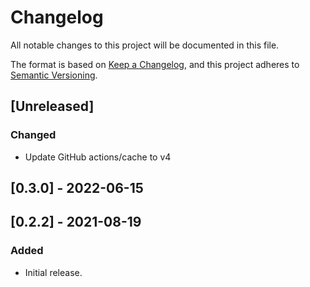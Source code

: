 # Changelog

All notable changes to this project will be documented in this file.

The format is based on [Keep a Changelog](https://keepachangelog.com/en/1.0.0/),
and this project adheres to [Semantic Versioning](https://semver.org/spec/v2.0.0.html).

## [Unreleased]

### Changed

- Update GitHub actions/cache to v4

## [0.3.0] - 2022-06-15

## [0.2.2] - 2021-08-19

### Added

- Initial release.
